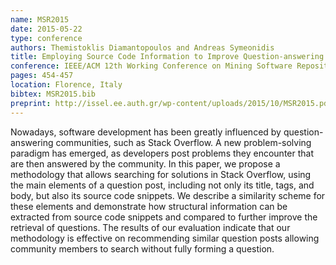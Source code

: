 ```yaml
---
name: MSR2015
date: 2015-05-22
type: conference
authors: Themistoklis Diamantopoulos and Andreas Symeonidis
title: Employing Source Code Information to Improve Question-answering in Stack Overflow
conference: IEEE/ACM 12th Working Conference on Mining Software Repositories (MSR)
pages: 454-457
location: Florence, Italy
bibtex: MSR2015.bib
preprint: http://issel.ee.auth.gr/wp-content/uploads/2015/10/MSR2015.pdf
---
```


Nowadays, software development has been greatly influenced by question-answering 
communities, such as Stack Overflow. A new problem-solving paradigm has emerged, as 
developers post problems they encounter that are then answered by the community. In this 
paper, we propose a methodology that allows searching for solutions in Stack Overflow, 
using the main elements of a question post, including not only its title, tags, and 
body, but also its source code snippets. We describe a similarity scheme for these 
elements and demonstrate how structural information can be extracted from source code 
snippets and compared to further improve the retrieval of questions. The results of our 
evaluation indicate that our methodology is effective on recommending similar question 
posts allowing community members to search without fully forming a question.
